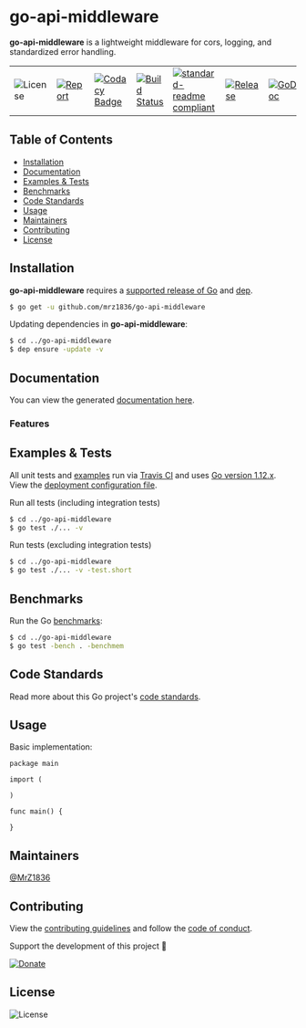 # go-api-middleware
**go-api-middleware** is a lightweight middleware for cors, logging, and standardized error handling.

| | | | | | | |
|-|-|-|-|-|-|-|
| ![License](https://img.shields.io/github/license/mrz1836/go-api-middleware.svg?style=flat&p=1) | [![Report](https://goreportcard.com/badge/github.com/mrz1836/go-api-middleware?style=flat&p=1)](https://goreportcard.com/report/github.com/mrz1836/go-api-middleware)  | [![Codacy Badge](https://api.codacy.com/project/badge/Grade/01708ca3079e4933bafb3b39fe2aaa9d)](https://www.codacy.com/app/mrz1818/go-api-middleware?utm_source=github.com&amp;utm_medium=referral&amp;utm_content=mrz1836/go-api-middleware&amp;utm_campaign=Badge_Grade) |  [![Build Status](https://travis-ci.com/mrz1836/go-api-middleware.svg?branch=master)](https://travis-ci.com/mrz1836/go-api-middleware)   |  [![standard-readme compliant](https://img.shields.io/badge/standard--readme-OK-green.svg?style=flat)](https://github.com/RichardLitt/standard-readme) | [![Release](https://img.shields.io/github/release-pre/mrz1836/go-api-middleware.svg?style=flat)](https://github.com/mrz1836/go-api-middleware/releases) | [![GoDoc](https://godoc.org/github.com/mrz1836/go-api-middleware?status.svg&style=flat)](https://godoc.org/github.com/mrz1836/go-api-middleware) |

## Table of Contents
- [Installation](#installation)
- [Documentation](#documentation)
- [Examples & Tests](#examples--tests)
- [Benchmarks](#benchmarks)
- [Code Standards](#code-standards)
- [Usage](#usage)
- [Maintainers](#maintainers)
- [Contributing](#contributing)
- [License](#license)

## Installation

**go-api-middleware** requires a [supported release of Go](https://golang.org/doc/devel/release.html#policy) and [dep](https://github.com/golang/dep).
```bash
$ go get -u github.com/mrz1836/go-api-middleware
```

Updating dependencies in **go-api-middleware**:
```bash
$ cd ../go-api-middleware
$ dep ensure -update -v
```

## Documentation
You can view the generated [documentation here](https://godoc.org/github.com/mrz1836/go-api-middleware).

### Features


## Examples & Tests
All unit tests and [examples](middleware_test.go) run via [Travis CI](https://travis-ci.com/mrz1836/go-api-middleware) and uses [Go version 1.12.x](https://golang.org/doc/go1.12). View the [deployment configuration file](.travis.yml).

Run all tests (including integration tests)
```bash
$ cd ../go-api-middleware
$ go test ./... -v
```

Run tests (excluding integration tests)
```bash
$ cd ../go-api-middleware
$ go test ./... -v -test.short
```

## Benchmarks
Run the Go [benchmarks](pipl_test.go):
```bash
$ cd ../go-api-middleware
$ go test -bench . -benchmem
```

## Code Standards
Read more about this Go project's [code standards](CODE_STANDARDS.md).

## Usage

Basic implementation:
```golang
package main

import (

)

func main() {

}
```

## Maintainers

[@MrZ1836](https://github.com/mrz1836)

## Contributing

View the [contributing guidelines](CONTRIBUTING.md) and follow the [code of conduct](CODE_OF_CONDUCT.md).

Support the development of this project 🙏

[![Donate](https://img.shields.io/badge/donate-bitcoin-brightgreen.svg)](https://mrz1818.com/?tab=tips&af=go-api-middleware)

## License

![License](https://img.shields.io/github/license/mrz1836/go-api-middleware.svg?style=flat&p=1)
